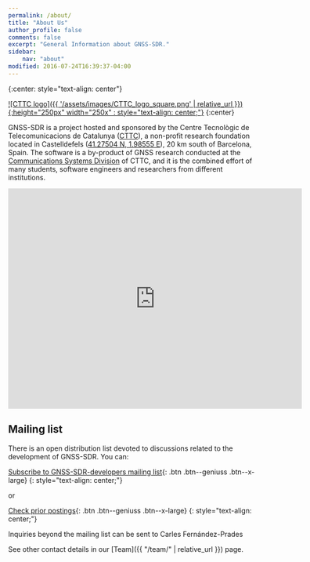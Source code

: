 ```yaml
---
permalink: /about/
title: "About Us"
author_profile: false
comments: false
excerpt: "General Information about GNSS-SDR."
sidebar:
    nav: "about"
modified: 2016-07-24T16:39:37-04:00
---
```


{:center: style="text-align: center"}

[![CTTC logo]({{ '/assets/images/CTTC_logo_square.png' | relative_url }}){:height="250px" width="250x" : style="text-align: center;"}](http://www.cttc.cat)
{:center}

GNSS-SDR is a project hosted and sponsored by the Centre Tecnol&ograve;gic de Telecomunicacions de Catalunya ([CTTC](http://www.cttc.cat)), a non-profit research foundation located in Castelldefels ([41.27504 N, 1.98555 E](https://maps.google.com/maps/place?q=cttc&hl=es&cid=7042995388158849575)), 20 km south of Barcelona, Spain.  The software is a by-product of GNSS research conducted at the [Communications Systems Division](http://systems.cttc.es/) of CTTC, and it is the combined effort of many students, software engineers and researchers from different institutions.

<div class="text-center">
<iframe src="https://www.google.com/maps/embed?pb=!1m14!1m8!1m3!1d5997.1091801719485!2d1.9877100000000003!3d41.275033!3m2!1i1024!2i768!4f13.1!3m3!1m2!1s0x0%3A0x61bdbefd79ec3227!2sCentre+Tecnol%C3%B2gic+de+Telecomunicacions+de+Catalunya+(CTTC)!5e0!3m2!1ses!2ses!4v1468193542395" width="600" height="450" frameborder="0" style="border:0" allowfullscreen></iframe>
</div>

## Mailing list

There is an open distribution list devoted to discussions related to the development of GNSS-SDR. You can:


[<i class="far fa-envelope fa-lg"></i> Subscribe to GNSS-SDR-developers mailing list](https://lists.sourceforge.net/lists/listinfo/gnss-sdr-developers){: .btn .btn--geniuss .btn--x-large}
{: style="text-align: center;"}

or

[<i class="fas fa-list-ul fa-lg"></i> Check prior postings](https://sourceforge.net/p/gnss-sdr/mailman/gnss-sdr-developers/){: .btn .btn--geniuss .btn--x-large}
{: style="text-align: center;"}



Inquiries beyond the mailing list can be sent to Carles Fern&aacute;ndez-Prades <a href="mailto:carles.fernandez@cttc.cat"><i class="far fa-fw fa-envelope" aria-hidden="true"></i> </a>

See other contact details in our [Team]({{ "/team/" | relative_url }}) page.

